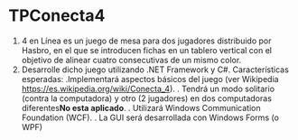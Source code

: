 # TPConecta4
1. 4 en Línea es un juego de mesa para dos jugadores distribuido por Hasbro, en el que se
introducen fichas en un tablero vertical con el objetivo de alinear cuatro consecutivas de un
mismo color.
2. Desarrolle dicho juego utilizando .NET Framework y C#.
Características esperadas:
.Implementará aspectos básicos del juego (ver Wikipedia https://es.wikipedia.org/wiki/Conecta_4).
. Tendrá un modo solitario (contra la computadora) y otro (2 jugadores) en dos computadoras diferentes<strong>No esta aplicado</strong>.
. Utilizará Windows Communication Foundation (WCF).
. La GUI será desarrollada con Windows Forms (o WPF)
